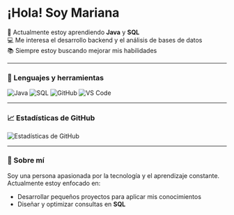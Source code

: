 # ¡Hola! Soy Mariana

🌱 Actualmente estoy aprendiendo **Java** y **SQL**  
💻 Me interesa el desarrollo backend y el análisis de bases de datos  
📚 Siempre estoy buscando mejorar mis habilidades 

---

### 🧰 Lenguajes y herramientas
![Java](https://img.shields.io/badge/Java-ED8B00?style=for-the-badge&logo=openjdk&logoColor=white)
![SQL](https://img.shields.io/badge/SQL-025E8C?style=for-the-badge&logo=postgresql&logoColor=white)
![GitHub](https://img.shields.io/badge/GitHub-100000?style=for-the-badge&logo=github&logoColor=white)
![VS Code](https://img.shields.io/badge/VS_Code-0078D4?style=for-the-badge&logo=visual%20studio%20code&logoColor=white)

---

### 📈 Estadísticas de GitHub
![Estadísticas de GitHub](https://github-readme-stats.vercel.app/api?username=mayanananana&show_icons=true&theme=radical)

---

### 💬 Sobre mí
Soy una persona apasionada por la tecnología y el aprendizaje constante.  
Actualmente estoy enfocado en:
- Desarrollar pequeños proyectos para aplicar mis conocimientos
- Diseñar y optimizar consultas en **SQL**  

